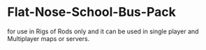 # Flat-Nose-School-Bus-Pack
for use in Rigs of Rods only and it can be used in single player and Multiplayer maps or servers.

